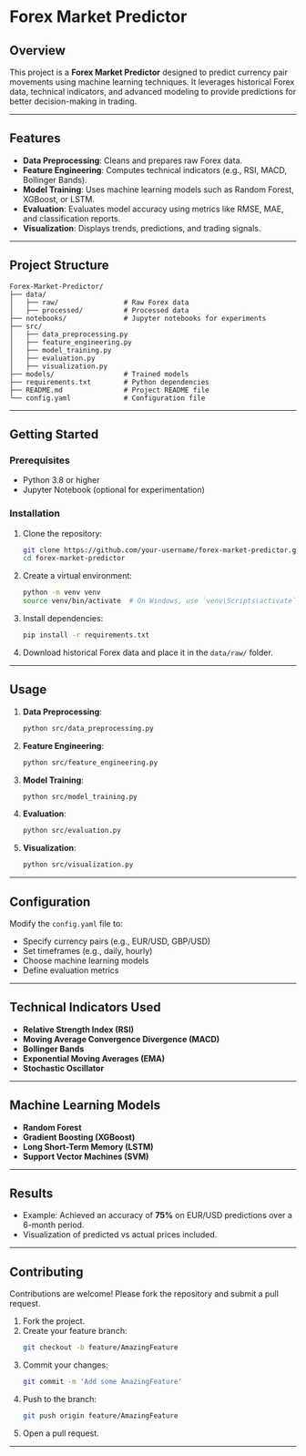 # Forex Market Predictor

## Overview

This project is a **Forex Market Predictor** designed to predict currency pair movements using machine learning techniques. It leverages historical Forex data, technical indicators, and advanced modeling to provide predictions for better decision-making in trading.

---

## Features

- **Data Preprocessing**: Cleans and prepares raw Forex data.
- **Feature Engineering**: Computes technical indicators (e.g., RSI, MACD, Bollinger Bands).
- **Model Training**: Uses machine learning models such as Random Forest, XGBoost, or LSTM.
- **Evaluation**: Evaluates model accuracy using metrics like RMSE, MAE, and classification reports.
- **Visualization**: Displays trends, predictions, and trading signals.

---

## Project Structure

```plaintext
Forex-Market-Predictor/
├── data/
│   ├── raw/                # Raw Forex data
│   ├── processed/          # Processed data
├── notebooks/              # Jupyter notebooks for experiments
├── src/
│   ├── data_preprocessing.py
│   ├── feature_engineering.py
│   ├── model_training.py
│   ├── evaluation.py
│   ├── visualization.py
├── models/                 # Trained models
├── requirements.txt        # Python dependencies
├── README.md               # Project README file
└── config.yaml             # Configuration file
```

---

## Getting Started

### Prerequisites

- Python 3.8 or higher
- Jupyter Notebook (optional for experimentation)

### Installation

1. Clone the repository:
   ```bash
   git clone https://github.com/your-username/forex-market-predictor.git
   cd forex-market-predictor
   ```

2. Create a virtual environment:
   ```bash
   python -m venv venv
   source venv/bin/activate  # On Windows, use `venv\Scripts\activate`
   ```

3. Install dependencies:
   ```bash
   pip install -r requirements.txt
   ```

4. Download historical Forex data and place it in the `data/raw/` folder.

---

## Usage

1. **Data Preprocessing**:
   ```bash
   python src/data_preprocessing.py
   ```

2. **Feature Engineering**:
   ```bash
   python src/feature_engineering.py
   ```

3. **Model Training**:
   ```bash
   python src/model_training.py
   ```

4. **Evaluation**:
   ```bash
   python src/evaluation.py
   ```

5. **Visualization**:
   ```bash
   python src/visualization.py
   ```

---

## Configuration

Modify the `config.yaml` file to:

- Specify currency pairs (e.g., EUR/USD, GBP/USD)
- Set timeframes (e.g., daily, hourly)
- Choose machine learning models
- Define evaluation metrics

---

## Technical Indicators Used

- **Relative Strength Index (RSI)**
- **Moving Average Convergence Divergence (MACD)**
- **Bollinger Bands**
- **Exponential Moving Averages (EMA)**
- **Stochastic Oscillator**

---

## Machine Learning Models

- **Random Forest**
- **Gradient Boosting (XGBoost)**
- **Long Short-Term Memory (LSTM)**
- **Support Vector Machines (SVM)**

---

## Results

- Example: Achieved an accuracy of **75%** on EUR/USD predictions over a 6-month period.
- Visualization of predicted vs actual prices included.

---

## Contributing

Contributions are welcome! Please fork the repository and submit a pull request.

1. Fork the project.
2. Create your feature branch:
   ```bash
   git checkout -b feature/AmazingFeature
   ```
3. Commit your changes:
   ```bash
   git commit -m 'Add some AmazingFeature'
   ```
4. Push to the branch:
   ```bash
   git push origin feature/AmazingFeature
   ```
5. Open a pull request.

---




